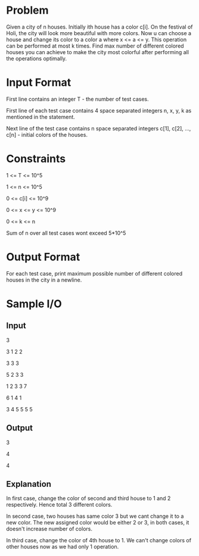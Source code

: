 # Problem

Given a city of n houses. Initially ith house has a color c[i]. On the festival of Holi, the city will look more beautiful with more colors. Now u can choose a house and change its color to a color a where x <= a <= y. This operation can be performed at most k times. Find max number of different colored houses you can achieve to make the city most colorful after performing all the operations optimally.

# Input Format

First line contains an integer T - the number of test cases.

First line of each test case contains 4 space separated integers n, x, y, k as mentioned in the statement.

Next line of the test case contains n space separated integers c[1], c[2], ..., c[n] - initial colors of the houses.

# Constraints

1 <= T <= 10^5

1 <= n <= 10^5

0 <= c[i] <= 10^9

0 <= x <= y <= 10^9

0 <= k <= n

Sum of n over all test cases wont exceed 5*10^5

# Output Format

For each test case, print maximum possible number of different colored houses in the city in a newline.

# Sample I/O

## Input

3

3 1 2 2

3 3 3

5 2 3 3

1 2 3 3 7

6 1 4 1

3 4 5 5 5 5

## Output

3

4

4

## Explanation

In first case, change the color of second and third house to 1 and 2 respectively. Hence total 3 different colors.

In second case, two houses has same color 3 but we cant change it to a new color. The new assigned color would be either 2 or 3, in both cases, it doesn't increase number of colors.

In third case, change the color of 4th house to 1. We can't change colors of other houses now as we had only 1 operation.